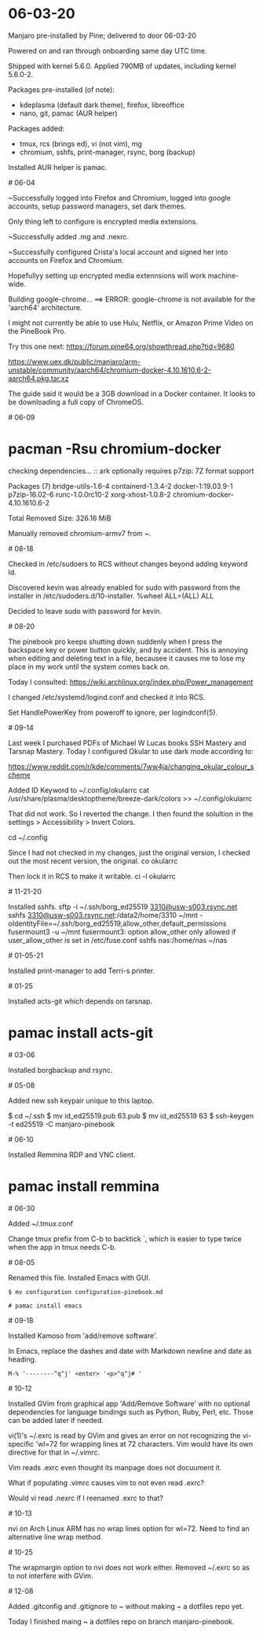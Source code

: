 # 06-03-20

Manjaro pre-installed by Pine; delivered to door 06-03-20

Powered on and ran through onboarding same day UTC time.

Shipped with kernel 5.6.0. Applied 790MB of updates, including kernel
5.6.0-2.

Packages pre-installed (of note):
 - kdeplasma (default dark theme), firefox, libreoffice
 - nano, git, pamac (AUR helper)


Packages added:
 - tmux, rcs (brings ed), vi (not vim), mg
 - chromium, sshfs, print-manager, rsync, borg (backup)

Installed AUR helper is pamac.


<p>
# 06-04

~Successfully logged into Firefox and Chromium, logged into google
accounts, setup password managers, set dark themes. 

Only thing left to configure is encrypted media extensions.

~Successfully added .mg and .nexrc.

~Successfully configured Crista's local account and signed her into
accounts on Firefox and Chromium.

Hopefullyy setting up encrypted media extennsions will work machine-wide.

Building google-chrome...
==> ERROR: google-chrome is not available for the 'aarch64' architecture.

I might not currently be able to use Hulu, Netflix, or Amazon Prime Video 
on the PineBook Pro.

Try this one next:
https://forum.pine64.org/showthread.php?tid=9680

https://www.uex.dk/public/manjaro/arm-unstable/community/aarch64/chromium-docker-4.10.1610.6-2-aarch64.pkg.tar.xz

The guide said it would be a 3GB download in a Docker container. It looks to be downloading a full copy of ChromeOS.


<p>
# 06-09

# pacman -Rsu chromium-docker
checking dependencies...
:: ark optionally requires p7zip: 7Z format support

Packages (7) bridge-utils-1.6-4  containerd-1.3.4-2
docker-1:19.03.9-1  p7zip-16.02-6  runc-1.0.0rc10-2
             xorg-xhost-1.0.8-2  chromium-docker-4.10.1610.6-2

Total Removed Size:  326.16 MiB

Manually removed chromium-armv7 from ~.


<p>
# 08-18

Checked in /etc/sudoers to RCS without changes beyond adding keyword Id.

Discovered kevin was already enabled for sudo with password from the
installer in /etc/sudoders.d/10-installer.
%wheel ALL=(ALL) ALL

Decided to leave sudo with password for kevin.


<p>
# 08-20

The pinebook pro keeps shutting down suddenly when I press the
backspace key or power button quickly, and by accident. This is
annoying when editing and deleting text in a file, becausee it causes
me to lose my place in my work until the system comes back on.

Today I consulted:
https://wiki.archlinux.org/index.php/Power_management

I changed /etc/systemd/logind.conf and checked it into RCS.

Set HandlePowerKey from poweroff to ignore, per logindconf(5).


<p>
# 09-14

Last week I purchased PDFs of Michael W Lucas books SSH Mastery and
Tarsnap Mastery. Today I configured Okular to use dark mode according to:

https://www.reddit.com/r/kde/comments/7ww4ja/changing_okular_colour_scheme

Added ID Keyword to ~/.config/okularrc
cat /usr/share/plasma/desktoptheme/breeze-dark/colors >> ~/.config/okularrc

That did not work. So I reverted the change. I then found the
solultion in the settings > Accessibility > Invert Colors.

cd ~/.config

Since I had not checked in my changes, just the original version, I
checked out the most recent version, the original.
co okularrc

Then lock it in RCS to make it writable.
ci -l okularrc


<p>
# 11-21-20

Installed sshfs.
sftp -i ~/.ssh/borg_ed25519 3310@usw-s003.rsync.net
sshfs 3310@usw-s003.rsync.net:/data2/home/3310 ~/mnt -oIdentityFile=~/.ssh/borg_ed25519,allow_other,default_permissions
fusermount3 -u ~/mnt
fusermount3: option allow_other only allowed if user_allow_other is set in /etc/fuse.conf
sshfs nas:/home/nas ~/nas


<p>
# 01-05-21

Installed print-manager to add Terri-s printer.


<p>
# 01-25

Installed acts-git which depends on tarsnap.
# pamac install acts-git


<p>
# 03-06

Installed borgbackup and rsync.


<p>
# 05-08

Added new ssh keypair unique to this laptop.

$ cd ~/.ssh
$ mv id_ed25519.pub 63.pub
$ mv id_ed25519 63
$ ssh-keygen -t ed25519 -C manjaro-pinebook


<p>
# 06-10

Installed Remmina RDP and VNC client.

# pamac install remmina


<p>
# 06-30

Added ~/.tmux.conf

Change tmux prefix from C-b to backtick `, which is easier to type
twice when the app in tmux needs C-b.


<p>
# 08-05

Renamed this file. Installed Emacs with GUI.

```
$ mv configuration configuration-pinebook.md

# pamac install emacs
```

<p>
# 09-18

Installed Kamoso from 'add/remove software'.

In Emacs, replace the dashes and date with Markdown newline and date
as heading.

```
M-% '--------^q^j' <enter> '<p>^q^j# '
```

<p>
# 10-12

Installed GVim from graphical app 'Add/Remove Software' with no
optional dependencies for language bindings such as Python, Ruby,
Perl, etc. Those can be added later if needed.

vi(1)'s ~/.exrc is read by GVim and gives an error on not recognizing
the vi-specific 'wl=72 for wrapping lines at 72 characters. Vim would
have its own directive for that in ~/.vimrc.

Vim reads .exrc even thought its manpage does not docuument it.

What if populating .vimrc causes vim to not even read .exrc?

Would vi read .nexrc if I reenamed .exrc to that?


<p>
# 10-13

nvi on Arch Linux ARM has no wrap lines option for wl=72. Need to find
an alternative line wrap method.


<p>
# 10-25

The wrapmargin option to nvi does not work either. Removed ~/.exrc so
as to not interfere with GVim.


<p>
# 12-08

Added .gitconfig and .gitignore to ~ without making ~ a dotfiles repo
yet. 

Today I finished maing ~ a dotfiles repo on branch manjaro-pinebook.

